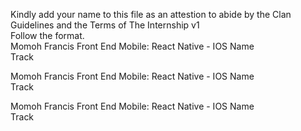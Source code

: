 
Kindly add your name to this file as an attestion to abide by the Clan Guidelines and the Terms of The Internship v1
<br/> Follow the format.<br/> 
Momoh Francis
Front End Mobile: React Native - IOS
Name <br/>
Track

Momoh Francis
Front End Mobile: React Native - IOS
Name <br/>
Track

Momoh Francis
Front End Mobile: React Native - IOS
Name <br/>
Track
